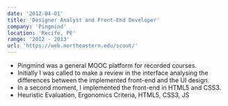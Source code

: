```yaml
---
date: '2012-04-01'
title: 'Designer Analyst and Front-End Developer'
company: 'Pingmind'
location: 'Recife, PE'
range: '2012 - 2013'
url: 'https://web.northeastern.edu/scout/'
---
```


- Pingmind was a general MOOC platform for recorded courses. 
- Initially I was called to make a review in the interface analysing the differences between the implemented front-end and the UI design.
- In a second moment, I implemented the front-end in HTML5 and CSS3.
- Heuristic Evaluation, Ergonomics Criteria, HTML5, CSS3, JS